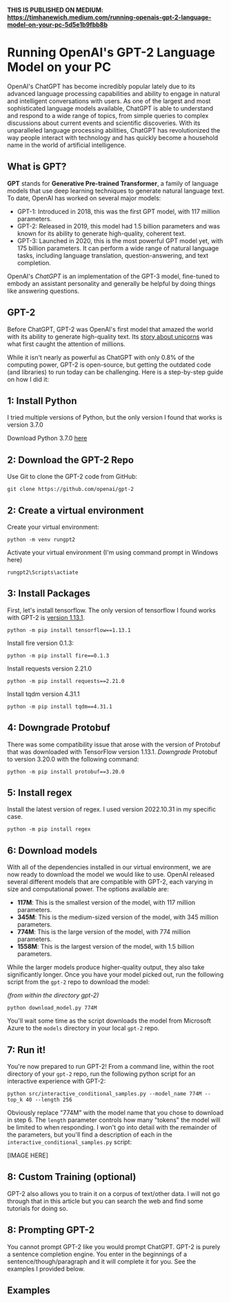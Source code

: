 **THIS IS PUBLISHED ON MEDIUM: https://timhanewich.medium.com/running-openais-gpt-2-language-model-on-your-pc-5d5e1b9fbb8b**

# Running OpenAI's GPT-2 Language Model on your PC
OpenAI's ChatGPT has become incredibly popular lately due to its advanced language processing capabilities and ability to engage in natural and intelligent conversations with users. As one of the largest and most sophisticated language models available, ChatGPT is able to understand and respond to a wide range of topics, from simple queries to complex discussions about current events and scientific discoveries. With its unparalleled language processing abilities, ChatGPT has revolutionized the way people interact with technology and has quickly become a household name in the world of artificial intelligence.


## What is GPT?
**GPT** stands for **Generative Pre-trained Transformer**, a family of language models that use deep learning techniques to generate natural language text. To date, OpenAI has worked on several major models:
- GPT-1: Introduced in 2018, this was the first GPT model, with 117 million parameters.
- GPT-2: Released in 2019, this model had 1.5 billion parameters and was known for its ability to generate high-quality, coherent text.
- GPT-3: Launched in 2020, this is the most powerful GPT model yet, with 175 billion parameters. It can perform a wide range of natural language tasks, including language translation, question-answering, and text completion.

OpenAI's *ChatGPT* is an implementation of the GPT-3 model, fine-tuned to embody an assistant personality and generally be helpful by doing things like answering questions.

## GPT-2
Before ChatGPT, GPT-2 was OpenAI's first model that amazed the world with its ability to generate high-quality text. Its [story about unicorns](https://openai.com/blog/better-language-models/) was what first caught the attention of millions. 

While it isn't nearly as powerful as ChatGPT with only 0.8% of the computing power, GPT-2 is open-source, but getting the outdated code (and libraries) to run today can be challenging. Here is a step-by-step guide on how I did it:

## 1: Install Python
I tried multiple versions of Python, but the only version I found that works is version 3.7.0

Download Python 3.7.0 [here](https://www.python.org/downloads/release/python-370/)

## 2: Download the GPT-2 Repo
Use Git to clone the GPT-2 code from GitHub:
```
git clone https://github.com/openai/gpt-2
```

## 2: Create a virtual environment
Create your virtual environment:
```
python -m venv rungpt2
```

Activate your virtual environment (I'm using command prompt in Windows here)
```
rungpt2\Scripts\actiate
```

## 3: Install Packages
First, let's install tensorflow. The only version of tensorflow I found works with GPT-2 is [version 1.13.1](https://pypi.org/project/tensorflow/1.13.1/).
```
python -m pip install tensorflow==1.13.1
```
Install fire version 0.1.3:
```
python -m pip install fire==0.1.3
```
Install requests version 2.21.0
```
python -m pip install requests==2.21.0
```
Install tqdm version 4.31.1
```
python -m pip install tqdm==4.31.1
```

## 4: Downgrade Protobuf
There was some compatibility issue that arose with the version of Protobuf that was downloaded with TensorFlow version 1.13.1. *Downgrade* Protobuf to version 3.20.0 with the following command:
```
python -m pip install protobuf==3.20.0
```

## 5: Install regex
Install the latest version of regex. I used version 2022.10.31 in my specific case.
```
python -m pip install regex
```

## 6: Download models
With all of the dependencies installed in our virtual environment, we are now ready to download the model we would like to use. OpenAI released several different models that are compatible with GPT-2, each varying in size and computational power. The options available are:
- **117M**: This is the smallest version of the model, with 117 million parameters.
- **345M**: This is the medium-sized version of the model, with 345 million parameters.
- **774M**: This is the large version of the model, with 774 million parameters.
- **1558M**: This is the largest version of the model, with 1.5 billion parameters.


While the larger models produce higher-quality output, they also take significantly longer. Once you have your model picked out, run the following script from the `gpt-2` repo to download the model:

*(from within the directory gpt-2)*
```
python download_model.py 774M
```
You'll wait some time as the script downloads the model from Microsoft Azure to the `models` directory in your local `gpt-2` repo.

## 7: Run it!
You're now prepared to run GPT-2! From a command line, within the root directory of your `gpt-2` repo, run the following python script for an interactive experience with GPT-2:
```
python src/interactive_conditional_samples.py --model_name 774M --top_k 40 --length 256
```
Obviously replace "774M" with the model name that you chose to download in step 6. The `length` parameter controls how many "tokens" the model will be limited to when responding. I won't go into detail with the remainder of the parameters, but you'll find a description of each in the `interactive_conditional_samples.py` script:

[IMAGE HERE]

## 8: Custom Training (optional)
GPT-2 also allows you to train it on a corpus of text/other data. I will not go through that in this article but you can search the web and find some tutorials for doing so.

## 8: Prompting GPT-2
You cannot prompt GPT-2 like you would prompt ChatGPT. GPT-2 is purely a sentence completion engine. You enter in the beginnings of a sentence/though/paragraph and it will complete it for you. See the examples I provided below.

## Examples
